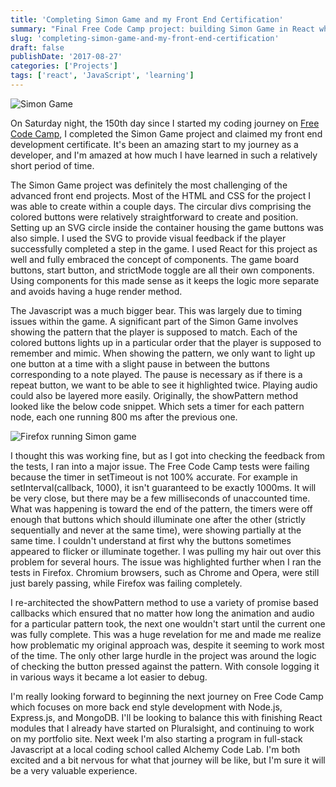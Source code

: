 ```yaml
---
title: 'Completing Simon Game and my Front End Certification'
summary: "Final Free Code Camp project: building Simon Game in React while tackling timing challenges and component architecture."
slug: 'completing-simon-game-and-my-front-end-certification'
draft: false
publishDate: '2017-08-27'
categories: ['Projects']
tags: ['react', 'JavaScript', 'learning']
---
```

![Simon Game](images/2017-08-simon-game.jpg#center)

On Saturday night, the 150th day since I started my coding journey on [Free Code Camp](http://freecodecamp.org), I completed the Simon Game project and claimed my front end development certificate. It's been an amazing start to my journey as a developer, and I'm amazed at how much I have learned in such a relatively short period of time.

The Simon Game project was definitely the most challenging of the advanced front end projects. Most of the HTML and CSS for the project I was able to create within a couple days. The circular divs comprising the colored buttons were relatively straightforward to create and position. Setting up an SVG circle inside the container housing the game buttons was also simple. I used the SVG to provide visual feedback if the player successfully completed a step in the game. I used React for this project as well and fully embraced the concept of components. The game board buttons, start button, and strictMode toggle are all their own components. Using components for this made sense as it keeps the logic more separate and avoids having a huge render method.

The Javascript was a much bigger bear. This was largely due to timing issues within the game. A significant part of the Simon Game involves showing the pattern that the player is supposed to match. Each of the colored buttons lights up in a particular order that the player is supposed to remember and mimic. When showing the pattern, we only want to light up one button at a time with a slight pause in between the buttons corresponding to a note played. The pause is necessary as if there is a repeat button, we want to be able to see it highlighted twice. Playing audio could also be layered more easily. Originally, the showPattern method looked like the below code snippet. Which sets a timer for each pattern node, each one running 800 ms after the previous one.

![Firefox running Simon game](images/2017-08-simon-firefox.jpg)

I thought this was working fine, but as I got into checking the feedback from the tests, I ran into a major issue. The Free Code Camp tests were failing because the timer in setTimeout is not 100% accurate. For example in setInterval(callback, 1000), it isn't guaranteed to be exactly 1000ms. It will be very close, but there may be a few milliseconds of unaccounted time. What was happening is toward the end of the pattern, the timers were off enough that buttons which should illuminate one after the other (strictly sequentially and never at the same time), were showing partially at the same time. I couldn't understand at first why the buttons sometimes appeared to flicker or illuminate together. I was pulling my hair out over this problem for several hours. The issue was highlighted further when I ran the tests in Firefox. Chromium browsers, such as Chrome and Opera, were still just barely passing, while Firefox was failing completely.

I re-architected the showPattern method to use a variety of promise based callbacks which ensured that no matter how long the animation and audio for a particular pattern took, the next one wouldn't start until the current one was fully complete. This was a huge revelation for me and made me realize how problematic my original approach was, despite it seeming to work most of the time. The only other large hurdle in the project was around the logic of checking the button pressed against the pattern. With console logging it in various ways it became a lot easier to debug.

I'm really looking forward to beginning the next journey on Free Code Camp which focuses on more back end style development with Node.js, Express.js, and MongoDB. I'll be looking to balance this with finishing React modules that I already have started on Pluralsight, and continuing to work on my portfolio site. Next week I'm also starting a program in full-stack Javascript at a local coding school called Alchemy Code Lab. I'm both excited and a bit nervous for what that journey will be like, but I'm sure it will be a very valuable experience.
